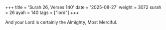 +++
title = 'Surah 26, Verses 140'
date = '2025-08-27'
weight = 3072
surah = 26
ayah = 140
tags = ["lord"]
+++

And your Lord is certainly the Almighty, Most Merciful.